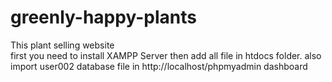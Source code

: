 # greenly-happy-plants
This plant selling website
<br>
first you need to install XAMPP Server then add all file in htdocs folder. also import user002 database file in http://localhost/phpmyadmin dashboard
